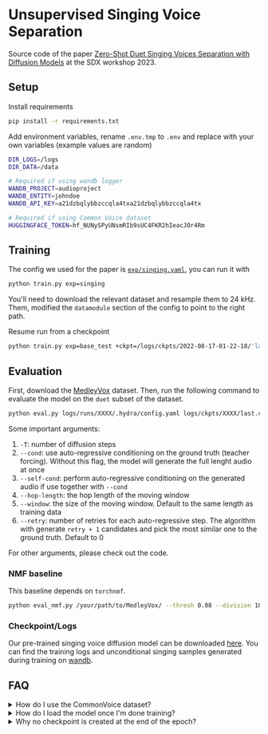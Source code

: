 # Unsupervised Singing Voice Separation

Source code of the paper [Zero-Shot Duet Singing Voices Separation with
Diffusion Models](https://sdx-workshop.github.io/papers/Yu.pdf) at the SDX workshop 2023.

## Setup

Install requirements

```bash
pip install -r requirements.txt
```

Add environment variables, rename `.env.tmp` to `.env` and replace with your own variables (example values are random)
```bash
DIR_LOGS=/logs
DIR_DATA=/data

# Required if using wandb logger
WANDB_PROJECT=audioproject
WANDB_ENTITY=johndoe
WANDB_API_KEY=a21dzbqlybbzccqla4txa21dzbqlybbzccqla4tx

# Required if using Common Voice dataset
HUGGINGFACE_TOKEN=hf_NUNySPyUNsmRIb9sUC4FKR2hIeacJOr4Rm
```

## Training

The config we used for the paper is [`exp/singing.yaml`](exp/singing.yaml), you can run it with
```bash
python train.py exp=singing
```
You'll need to download the relevant dataset and resample them to 24 kHz. 
Them, modified the `datamodule` section of the config to point to the right path.

Resume run from a checkpoint

```bash
python train.py exp=base_test +ckpt=/logs/ckpts/2022-08-17-01-22-18/'last.ckpt'
```

## Evaluation

First, download the [MedleyVox](https://github.com/jeonchangbin49/MedleyVox?tab=readme-ov-file) dataset.
Then, run the following command to evaluate the model on the `duet` subset of the dataset.

```bash
python eval.py logs/runs/XXXX/.hydra/config.yaml logs/ckpts/XXXX/last.ckpt /your/path/to/MedleyVox -T 100 --cond --hop-length 32768 --self-cond --retry 2
```

Some important arguments:

1. `-T`: number of diffusion steps
2. `--cond`: use auto-regressive conditioning on the ground truth (teacher forcing). Without this flag, the model will generate the full lenght audio at once
3. `--self-cond`: perform auto-regressive conditioning on the generated audio if use together with `--cond`
4. `--hop-length`: the hop length of the moving window
5. `--window`: the size of the moving window. Default to the same length as training data
6. `--retry`: number of retries for each auto-regressive step. The algorithm with generate `retry + 1` candidates and pick the most similar one to the ground truth. Default to 0

For other arguments, please check out the code.

### NMF baseline

This baseline depends on `torchnmf`.

```bash
python eval_nmf.py /your/path/to/MedleyVox/ --thresh 0.08 --division 10 --kernel-size 7
```

### Checkpoint/Logs

Our pre-trained singing voice diffusion model can be downloaded [here](https://drive.google.com/drive/folders/1nAj0JDiG70ddr_7UnhszpIiVCh4SzqgW?usp=sharing).
You can find the training logs and unconditional singing samples generated during training on [wandb](https://api.wandb.ai/links/aimless/fqtcyjke).

## FAQ

<details>
<summary>How do I use the CommonVoice dataset?</summary>

Before running an experiment on commonvoice dataset you have to:
1. Create a Huggingface account if you don't already have one [here](https://huggingface.co/join)
2. Accept the terms of the version of [common voice dataset](https://huggingface.co/mozilla-foundation) you will be using by clicking on it and selecting "Access repository".
3. Add your [access token](https://huggingface.co/settings/tokens) to the `.env` file, for example `HUGGINGFACE_TOKEN=hf_NUNySPyUNsmRIb9sUC4FKR2hIeacJOr4Rm`.

</details>

<details>
<summary>How do I load the model once I'm done training?</summary>

If you want to load the checkpoint to restore training with the trainer you can do `python train.py exp=my_experiment +ckpt=/logs/ckpts/2022-08-17-01-22-18/'last.ckpt'`.

Otherwise if you want to instantiate a model from the checkpoint:
```py
from main.mymodule import Model
model = Model.load_from_checkpoint(
    checkpoint_path='my_checkpoint.ckpt',
    learning_rate=1e-4,
    beta1=0.9,
    beta2=0.99,
    in_channels=1,
    patch_size=16,
    all_other_paratemeters_here...
)
```
to get only the PyTorch `.pt` checkpoint you can save the internal model weights as `torch.save(model.model.state_dict(), 'torchckpt.pt')`.

</details>


<details>
<summary>Why no checkpoint is created at the end of the epoch?</summary>

If the epoch is shorter than `log_every_n_steps` it doesn't save the checkpoint at the end of the epoch, but after the provided number of steps. If you want to checkpoint more frequently you can add `every_n_train_steps` to the ModelCheckpoint e.g.:
```yaml
model_checkpoint:
    _target_: pytorch_lightning.callbacks.ModelCheckpoint
    monitor: "valid_loss"   # name of the logged metric which determines when model is improving
    save_top_k: 1           # save k best models (determined by above metric)
    save_last: True         # additionaly always save model from last epoch
    mode: "min"             # can be "max" or "min"
    verbose: False
    dirpath: ${logs_dir}/ckpts/${now:%Y-%m-%d-%H-%M-%S}
    filename: '{epoch:02d}-{valid_loss:.3f}'
    every_n_train_steps: 10
```
Note that logging the checkpoint so frequently is not recommended in general, since it takes a bit of time to store the file.

</details>
